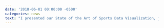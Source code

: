 ```yaml
---
date: '2018-06-01 00:00:00 -0500'
categories: news
text: "I presented our State of the Art of Sports Data Visualization, joint work with Romain Vuillemot, Chad Stolper, John Stasko, Jo Wood and Sheelagh Carpendale, at EuroVis in Brno, Czech Republic."
---
```

